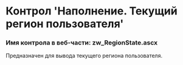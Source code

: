 ﻿---
description: 2.4.9.1
---
# Контрол 'Наполнение. Текущий регион пользователя'
### Имя контрола в веб-части: zw_RegionState.ascx
Предназначен для вывода текущего региона пользователя.
